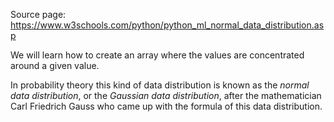 Source page:  https://www.w3schools.com/python/python_ml_normal_data_distribution.asp

We will learn how to create an array where the values are concentrated around a given value.

In probability theory this kind of data distribution is known as the _normal data distribution_, or the _Gaussian data distribution_, after the mathematician Carl Friedrich Gauss who came up with the formula of this data distribution.